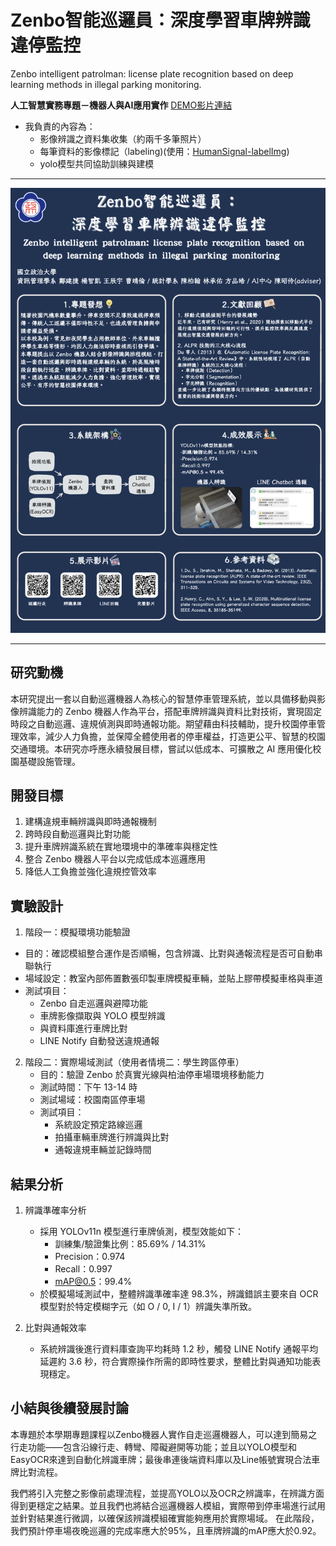 # Zenbo智能巡邏員：深度學習車牌辨識違停監控
Zenbo intelligent patrolman: license plate recognition based on deep learning methods in illegal parking monitoring.

**人工智慧實務專題－機器人與AI應用實作**  [DEMO影片連結](https://youtu.be/doTxv7EyCCM)

- 我負責的內容為：
  - 影像辨識之資料集收集（約兩千多筆照片）
  - 每筆資料的影像標記（labeling)(使用：[HumanSignal-labelImg](https://github.com/HumanSignal/labelImg))
  - yolo模型共同協助訓練與建模

***

![海報](poster.png)

***

## 研究動機

本研究提出一套以自動巡邏機器人為核心的智慧停車管理系統，並以具備移動與影像辨識能力的 Zenbo 機器人作為平台，搭配車牌辨識與資料比對技術，實現固定時段之自動巡邏、違規偵測與即時通報功能。期望藉由科技輔助，提升校園停車管理效率，減少人力負擔，並保障全體使用者的停車權益，打造更公平、智慧的校園交通環境。本研究亦呼應永續發展目標，嘗試以低成本、可擴散之 AI 應用優化校園基礎設施管理。


## 開發目標
1. 建構違規車輛辨識與即時通報機制
2. 跨時段自動巡邏與比對功能
3. 提升車牌辨識系統在實地環境中的準確率與穩定性
4. 整合 Zenbo 機器人平台以完成低成本巡邏應用
5. 降低人工負擔並強化違規控管效率


## 實驗設計
1. 階段一：模擬環境功能驗證
  - 目的：確認模組整合運作是否順暢，包含辨識、比對與通報流程是否可自動串聯執行
  - 場域設定：教室內部佈置數張印製車牌模擬車輛，並貼上膠帶模擬車格與車道
  - 測試項目：
    - Zenbo 自走巡邏與避障功能
    - 車牌影像擷取與 YOLO 模型辨識
    - 與資料庫進行車牌比對
    - LINE Notify 自動發送違規通報

2. 階段二：實際場域測試（使用者情境二：學生跨區停車）
   - 目的：驗證 Zenbo 於真實光線與柏油停車場環境移動能力
   - 測試時間：下午 13-14 時
   - 測試場域：校園南區停車場
   - 測試項目：
     - 系統設定預定路線巡邏
     - 拍攝車輛車牌進行辨識與比對
     - 通報違規車輛並記錄時間

## 結果分析

1. 辨識準確率分析
   - 採用 YOLOv11n 模型進行車牌偵測，模型效能如下：
     - 訓練集/驗證集比例：85.69% / 14.31%
     - Precision：0.974
     - Recall：0.997
     - mAP@0.5：99.4%
   - 於模擬場域測試中，整體辨識準確率達 98.3%，辨識錯誤主要來自 OCR 模型對於特定模糊字元（如 O / 0, I / 1）辨識失準所致。

2. 比對與通報效率
   - 系統辨識後進行資料庫查詢平均耗時 1.2 秒，觸發 LINE Notify 通報平均延遲約 3.6 秒，符合實際操作所需的即時性要求，整體比對與通知功能表現穩定。


## 小結與後續發展討論

本專題於本學期專題課程以Zenbo機器人實作自走巡邏機器人，可以達到簡易之行走功能——包含沿線行走、轉彎、障礙避開等功能；並且以YOLO模型和EasyOCR來達到自動化辨識車牌；最後串連後端資料庫以及Line帳號實現合法車牌比對流程。

我們將引入完整之影像前處理流程，並提高YOLO以及OCR之辨識率，在辨識方面得到更穩定之結果。並且我們也將結合巡邏機器人模組，實際帶到停車場進行試用並針對結果進行微調，以確保該辨識模組確實能夠應用於實際場域。
在此階段，我們預計停車場夜晚巡邏的完成率應大於95%，且車牌辨識的mAP應大於0.92。
